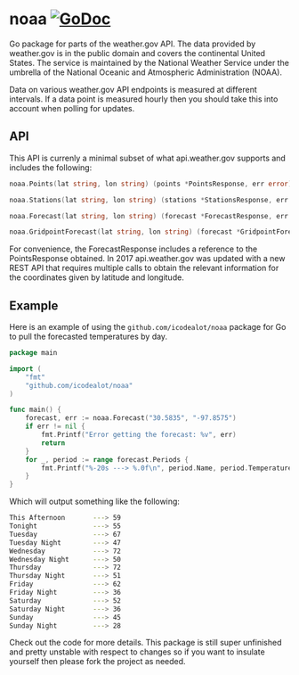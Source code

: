 # noaa [![GoDoc](https://godoc.org/github.com/icodealot/noaa?status.svg)](https://godoc.org/github.com/icodealot/noaa)

Go package for parts of the weather.gov API. The data provided by weather.gov is in the public domain and covers the continental United States. The service is maintained by the National Weather Service under the umbrella of the National Oceanic and Atmospheric Administration (NOAA). 

Data on various weather.gov API endpoints is measured at different intervals. If a data point is measured hourly then you should take this into account when polling for updates.

## API

This API is currenly a minimal subset of what api.weather.gov supports and includes the following:

```go
noaa.Points(lat string, lon string) (points *PointsResponse, err error)
```

```go
noaa.Stations(lat string, lon string) (stations *StationsResponse, err error) {
```

```go
noaa.Forecast(lat string, lon string) (forecast *ForecastResponse, err error) {
```

```go
noaa.GridpointForecast(lat string, lon string) (forecast *GridpointForecastResponse, err error) {
```

For convenience, the ForecastResponse includes a reference to the PointsResponse obtained. In 2017 api.weather.gov was updated with a new REST API that requires multiple calls to obtain the relevant information for the coordinates given by latitude and longitude.

## Example

Here is an example of using the `github.com/icodealot/noaa` package for Go to pull the forecasted temperatures by day.

```go
package main

import (
	"fmt"
	"github.com/icodealot/noaa"
)

func main() {
	forecast, err := noaa.Forecast("30.5835", "-97.8575")
	if err != nil {
		fmt.Printf("Error getting the forecast: %v", err)
		return
	}
	for _, period := range forecast.Periods {
		fmt.Printf("%-20s ---> %.0f\n", period.Name, period.Temperature)
	}
}
```

Which will output something like the following:

```bash
This Afternoon       ---> 59
Tonight              ---> 55
Tuesday              ---> 67
Tuesday Night        ---> 47
Wednesday            ---> 72
Wednesday Night      ---> 50
Thursday             ---> 72
Thursday Night       ---> 51
Friday               ---> 62
Friday Night         ---> 36
Saturday             ---> 52
Saturday Night       ---> 36
Sunday               ---> 45
Sunday Night         ---> 28
```

Check out the code for more details. This package is still super unfinished and pretty unstable with respect to changes so if you want to insulate yourself then please fork the project as needed.
